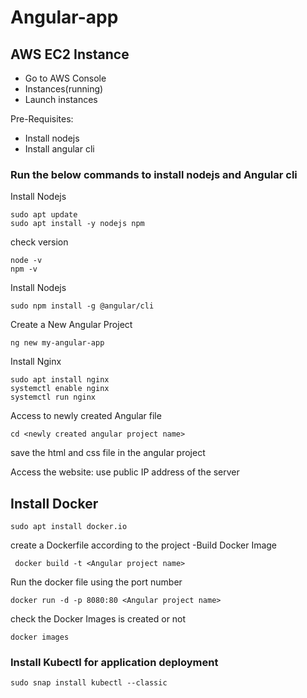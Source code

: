 # Angular-app
## AWS EC2 Instance

- Go to AWS Console
- Instances(running)
- Launch instances

Pre-Requisites:
- Install nodejs 
- Install angular cli

### Run the below commands to install nodejs  and Angular cli

Install Nodejs 

```
sudo apt update
sudo apt install -y nodejs npm
```
check version 
```
node -v
npm -v
```
Install Nodejs 
```
sudo npm install -g @angular/cli
```

Create a New Angular Project
```
ng new my-angular-app
```

Install Nginx 
```
sudo apt install nginx
systemctl enable nginx
systemctl run nginx
```
Access to newly created Angular file 

```
cd <newly created angular project name>
```
save the html and css file in the angular project 

Access the website: use public IP address of the server


## Install Docker

```
sudo apt install docker.io
```
create a Dockerfile according to the project 
-Build Docker Image
```
 docker build -t <Angular project name>
 ```
Run the docker file using the port number 
```
docker run -d -p 8080:80 <Angular project name>
```
check the Docker Images is created or not 
```
docker images
```

### Install Kubectl for application deployment 
```
sudo snap install kubectl --classic
```

```
